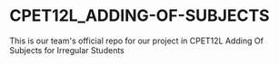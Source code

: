 # CPET12L_ADDING-OF-SUBJECTS
This is our team's official repo for our project in CPET12L
Adding Of Subjects for Irregular Students

